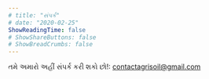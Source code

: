 ```yaml
---
# title: "સંપર્ક"
# date: "2020-02-25"
ShowReadingTime: false
# ShowShareButtons: false
# ShowBreadCrumbs: false
---
```

તમે અમારો અહીં સંપર્ક કરી શકો છો!: 
contactagrisoil@gmail.com


